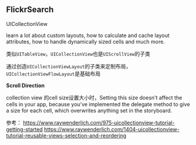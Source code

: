 FlickrSearch
----------


UICollectionView

learn a lot about custom layouts, how to calculate and cache layout attributes, how to handle dynamically sized cells and much more.

类似`UITableView`，`UICollectionView`也是`UIScrollView`的子类

通过创造`UICollectionViewLayout`的子类来定制布局，`UICollectionViewFlowLayout`是基础布局

**Scroll Direction**


collection view 的cell size设置大小时，Setting this size doesn’t affect the cells in your app, because you’ve implemented the delegate method to give a size for each cell, which overwrites anything set in the storyboard.


参考：
https://www.raywenderlich.com/975-uicollectionview-tutorial-getting-started
https://www.raywenderlich.com/1404-uicollectionview-tutorial-reusable-views-selection-and-reordering

